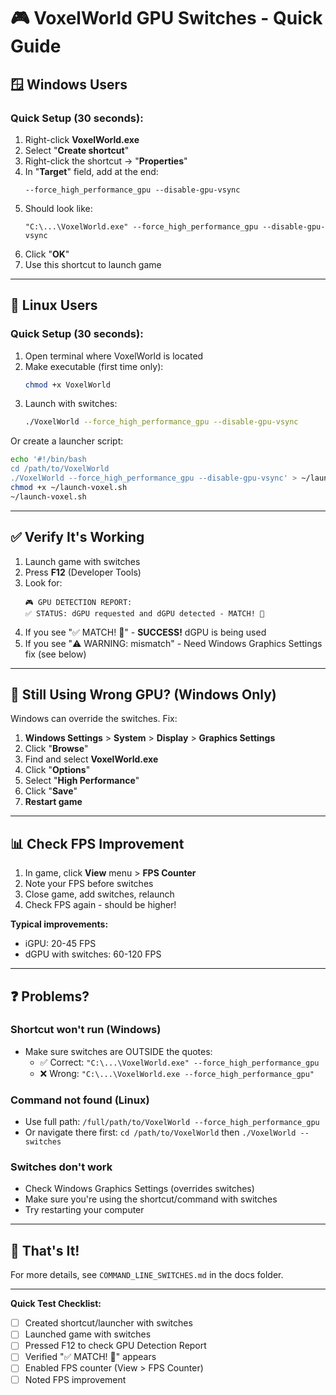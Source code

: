 # 🎮 VoxelWorld GPU Switches - Quick Guide

## 🪟 **Windows Users**

### Quick Setup (30 seconds):
1. Right-click **VoxelWorld.exe**
2. Select "**Create shortcut**"
3. Right-click the shortcut → "**Properties**"
4. In "**Target**" field, add at the end:
   ```
   --force_high_performance_gpu --disable-gpu-vsync
   ```
5. Should look like:
   ```
   "C:\...\VoxelWorld.exe" --force_high_performance_gpu --disable-gpu-vsync
   ```
6. Click "**OK**"
7. Use this shortcut to launch game

---

## 🐧 **Linux Users**

### Quick Setup (30 seconds):
1. Open terminal where VoxelWorld is located
2. Make executable (first time only):
   ```bash
   chmod +x VoxelWorld
   ```
3. Launch with switches:
   ```bash
   ./VoxelWorld --force_high_performance_gpu --disable-gpu-vsync
   ```

Or create a launcher script:
```bash
echo '#!/bin/bash
cd /path/to/VoxelWorld
./VoxelWorld --force_high_performance_gpu --disable-gpu-vsync' > ~/launch-voxel.sh
chmod +x ~/launch-voxel.sh
~/launch-voxel.sh
```

---

## ✅ **Verify It's Working**

1. Launch game with switches
2. Press **F12** (Developer Tools)
3. Look for:
   ```
   🎮 GPU DETECTION REPORT:
   ✅ STATUS: dGPU requested and dGPU detected - MATCH! 🎯
   ```
4. If you see "✅ MATCH! 🎯" - **SUCCESS!** dGPU is being used
5. If you see "⚠️ WARNING: mismatch" - Need Windows Graphics Settings fix (see below)

---

## 🚨 **Still Using Wrong GPU? (Windows Only)**

Windows can override the switches. Fix:

1. **Windows Settings** > **System** > **Display** > **Graphics Settings**
2. Click "**Browse**"
3. Find and select **VoxelWorld.exe**
4. Click "**Options**"
5. Select "**High Performance**"
6. Click "**Save**"
7. **Restart game**

---

## 📊 **Check FPS Improvement**

1. In game, click **View** menu > **FPS Counter**
2. Note your FPS before switches
3. Close game, add switches, relaunch
4. Check FPS again - should be higher!

**Typical improvements:**
- iGPU: 20-45 FPS
- dGPU with switches: 60-120 FPS

---

## ❓ **Problems?**

### Shortcut won't run (Windows)
- Make sure switches are OUTSIDE the quotes:
  - ✅ Correct: `"C:\...\VoxelWorld.exe" --force_high_performance_gpu`
  - ❌ Wrong: `"C:\...\VoxelWorld.exe --force_high_performance_gpu"`

### Command not found (Linux)
- Use full path: `/full/path/to/VoxelWorld --force_high_performance_gpu`
- Or navigate there first: `cd /path/to/VoxelWorld` then `./VoxelWorld --switches`

### Switches don't work
- Check Windows Graphics Settings (overrides switches)
- Make sure you're using the shortcut/command with switches
- Try restarting your computer

---

## 🎯 **That's It!**

For more details, see `COMMAND_LINE_SWITCHES.md` in the docs folder.

---

**Quick Test Checklist:**
- [ ] Created shortcut/launcher with switches
- [ ] Launched game with switches
- [ ] Pressed F12 to check GPU Detection Report
- [ ] Verified "✅ MATCH! 🎯" appears
- [ ] Enabled FPS counter (View > FPS Counter)
- [ ] Noted FPS improvement

